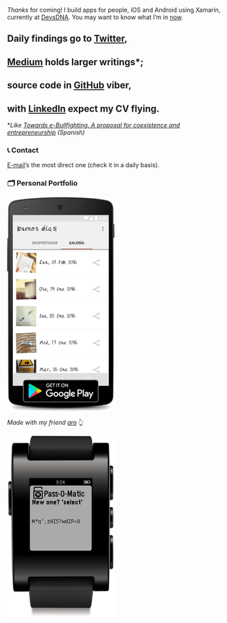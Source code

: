 *Thanks* for coming! I build apps for people, iOS and Android using Xamarin, currently at
[DevsDNA](http://www.devsdna.com). You may want to know what I’m in [now](#/now).

## Daily findings go to [Twitter](https://twitter.com/1Marcos2Cobena),
## [Medium](https://medium.com/@MarcosCobena) holds larger writings\*;
## source code in [GitHub](https://github.com/MarcosCobena) viber,
## with [LinkedIn](https://linkedin.com/in/MarcosCobena) expect my CV flying.

\**Like [Towards e-Bullfighting. A proposal for coexistence and entrepreneurship](https://medium.com/@MarcosCobena/hacia-la-e-tauromaquia-una-propuesta-para-la-convivencia-y-el-emprendimiento-fe84192e75c4) (Spanish)*

### 📞 Contact

[E-mail](mailto:marcoscm.digital@gmail.com)’s the most direct one (check it in a
daily basis).

### 🗂 Personal Portfolio

[![](items/images/BuenosDiasAroScreenshot.png)](https://play.google.com/store/apps/details?id=com.marcoscobena.buenosdiasaro)

*Made with my friend
[aro](http://www.aroideas.com/la-app-que-te-da-los-buenos-dias/)* 👆

[![](items/images/PasswordOMaticScreenshot.png)](https://apps.getpebble.com/en_US/application/55dc1d7bc47b8e960c000069)
